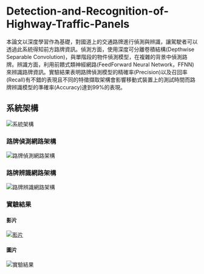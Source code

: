 # Detection-and-Recognition-of-Highway-Traffic-Panels

本論文以深度學習作為基礎，對國道上的交通路牌進行偵測與辨識，讓駕駛者可以透過此系統得知前方路牌資訊。偵測方面，使用深度可分離卷積結構(Depthwise Separable Convolution)，與單階段的物件偵測模型，在複雜的背景中偵測路牌。辨識方面，利用前饋式類神經網路(FeedForward Neural Network，FFNN)來辨識路牌資訊。實驗結果表明路牌偵測模型的精確率(Precision)以及召回率(Recall)有不錯的表現且不同的特徵擷取架構會影響移動式裝置上的測試時間而路牌辨識模型的準確率(Accuracy)達到99%的表現。

## 系統架構
![系統架構](https://i.imgur.com/WpWA47f.png)
### 路牌偵測網路架構
![路牌偵測網路架構](https://i.imgur.com/ja541Cm.png)
### 路牌辨識網路架構
![路牌辨識網路架構](https://i.imgur.com/rErCq5Q.png)

### 實驗結果
#### 影片
[![影片](http://img.youtube.com/vi/8720t3SDifc/0.jpg)](http://www.youtube.com/watch?v=8720t3SDifc)
#### 圖片
![實驗結果](https://i.imgur.com/1xT1yUC.png)

